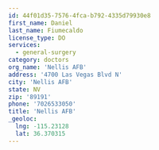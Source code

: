 ```yaml
---
id: 44f01d35-7576-4fca-b792-4335d79930e8
first_name: Daniel
last_name: Fiumecaldo
license_type: DO
services:
  - general-surgery
category: doctors
org_name: 'Nellis AFB'
address: '4700 Las Vegas Blvd N'
city: 'Nellis AFB'
state: NV
zip: '89191'
phone: '7026533050'
title: 'Nellis AFB'
_geoloc:
  lng: -115.23128
  lat: 36.370315
---
```

